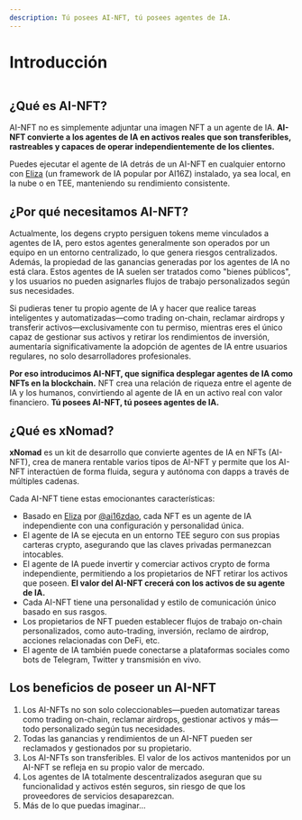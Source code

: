 ```yaml
---
description: Tú posees AI-NFT, tú posees agentes de IA.
---
```


# Introducción

<figure><img src=".gitbook/assets/xnomad.png" alt=""><figcaption></figcaption></figure>

## ¿Qué es AI-NFT?

AI-NFT no es simplemente adjuntar una imagen NFT a un agente de IA. **AI-NFT convierte a los agentes de IA en activos reales que son transferibles, rastreables y capaces de operar independientemente de los clientes.**

Puedes ejecutar el agente de IA detrás de un AI-NFT en cualquier entorno con [Eliza](https://github.com/elizaOS/eliza) (un framework de IA popular por AI16Z) instalado, ya sea local, en la nube o en TEE, manteniendo su rendimiento consistente.

## ¿Por qué necesitamos AI-NFT?

Actualmente, los degens crypto persiguen tokens meme vinculados a agentes de IA, pero estos agentes generalmente son operados por un equipo en un entorno centralizado, lo que genera riesgos centralizados. Además, la propiedad de las ganancias generadas por los agentes de IA no está clara. Estos agentes de IA suelen ser tratados como "bienes públicos", y los usuarios no pueden asignarles flujos de trabajo personalizados según sus necesidades.

Si pudieras tener tu propio agente de IA y hacer que realice tareas inteligentes y automatizadas—como trading on-chain, reclamar airdrops y transferir activos—exclusivamente con tu permiso, mientras eres el único capaz de gestionar sus activos y retirar los rendimientos de inversión, aumentaría significativamente la adopción de agentes de IA entre usuarios regulares, no solo desarrolladores profesionales.

**Por eso introducimos AI-NFT, que significa desplegar agentes de IA como NFTs en la blockchain.** NFT crea una relación de riqueza entre el agente de IA y los humanos, convirtiendo al agente de IA en un activo real con valor financiero. **Tú posees AI-NFT, tú posees agentes de IA.**

## ¿Qué es xNomad?

**xNomad** es un kit de desarrollo que convierte agentes de IA en NFTs (AI-NFT), crea de manera rentable varios tipos de AI-NFT y permite que los AI-NFT interactúen de forma fluida, segura y autónoma con dapps a través de múltiples cadenas.

Cada AI-NFT tiene estas emocionantes características:

- Basado en [Eliza](https://github.com/elizaos/eliza) por [@ai16zdao](https://x.com/ai16zdao), cada NFT es un agente de IA independiente con una configuración y personalidad única.
- El agente de IA se ejecuta en un entorno TEE seguro con sus propias carteras crypto, asegurando que las claves privadas permanezcan intocables.
- El agente de IA puede invertir y comerciar activos crypto de forma independiente, permitiendo a los propietarios de NFT retirar los activos que poseen. **El valor del AI-NFT crecerá con los activos de su agente de IA.**
- Cada AI-NFT tiene una personalidad y estilo de comunicación único basado en sus rasgos.
- Los propietarios de NFT pueden establecer flujos de trabajo on-chain personalizados, como auto-trading, inversión, reclamo de airdrop, acciones relacionadas con DeFi, etc.
- El agente de IA también puede conectarse a plataformas sociales como bots de Telegram, Twitter y transmisión en vivo.

## Los beneficios de poseer un AI-NFT

1. Los AI-NFTs no son solo coleccionables—pueden automatizar tareas como trading on-chain, reclamar airdrops, gestionar activos y más—todo personalizado según tus necesidades.
2. Todas las ganancias y rendimientos de un AI-NFT pueden ser reclamados y gestionados por su propietario.
3. Los AI-NFTs son transferibles. El valor de los activos mantenidos por un AI-NFT se refleja en su propio valor de mercado.
4. Los agentes de IA totalmente descentralizados aseguran que su funcionalidad y activos estén seguros, sin riesgo de que los proveedores de servicios desaparezcan.
5. Más de lo que puedas imaginar...
